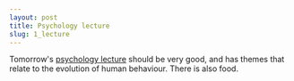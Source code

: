 ```yaml
---
layout: post
title: Psychology lecture
slug: 1_lecture
---
```


Tomorrow's [psychology lecture](https://docs.google.com/document/d/e/2PACX-1vQl9Lf_ie6rTF_WzapmDQCuzyhjhgB-j4Q7JPrhVvBq-i9rE8kCf7EAOLW9v9pzAWpeirJ1OXc5o8t6/pub) should be very good, and has themes that relate to the evolution of human behaviour. There is also food.
